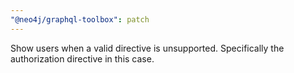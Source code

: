 ```yaml
---
"@neo4j/graphql-toolbox": patch
---
```


Show users when a valid directive is unsupported. Specifically the authorization directive in this case.
